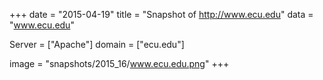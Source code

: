 
+++
date = "2015-04-19"
title = "Snapshot of http://www.ecu.edu"
data = "www.ecu.edu"

Server = ["Apache"]
domain = ["ecu.edu"]

  image = "snapshots/2015_16/www.ecu.edu.png"
+++
#
